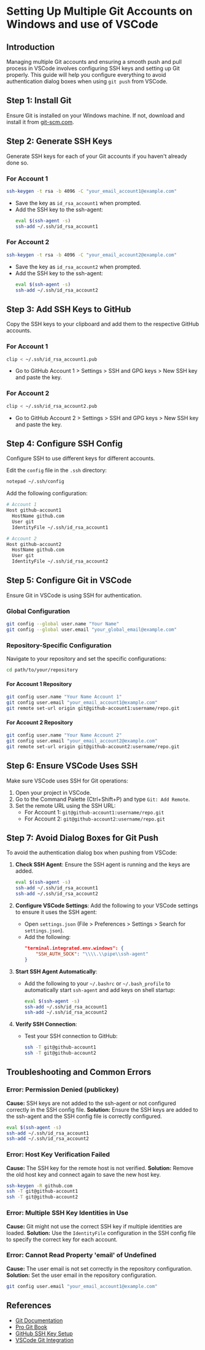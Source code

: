 # Setting Up Multiple Git Accounts on Windows and use of VSCode

## Introduction
Managing multiple Git accounts and ensuring a smooth push and pull process in VSCode involves configuring SSH keys and setting up Git properly. This guide will help you configure everything to avoid authentication dialog boxes when using `git push` from VSCode.

## Step 1: Install Git
Ensure Git is installed on your Windows machine. If not, download and install it from [git-scm.com](https://git-scm.com/).

## Step 2: Generate SSH Keys
Generate SSH keys for each of your Git accounts if you haven't already done so.

### For Account 1
```sh
ssh-keygen -t rsa -b 4096 -C "your_email_account1@example.com"
```
- Save the key as `id_rsa_account1` when prompted.
- Add the SSH key to the ssh-agent:
  ```sh
  eval $(ssh-agent -s)
  ssh-add ~/.ssh/id_rsa_account1
  ```

### For Account 2
```sh
ssh-keygen -t rsa -b 4096 -C "your_email_account2@example.com"
```
- Save the key as `id_rsa_account2` when prompted.
- Add the SSH key to the ssh-agent:
  ```sh
  eval $(ssh-agent -s)
  ssh-add ~/.ssh/id_rsa_account2
  ```

## Step 3: Add SSH Keys to GitHub
Copy the SSH keys to your clipboard and add them to the respective GitHub accounts.

### For Account 1
```sh
clip < ~/.ssh/id_rsa_account1.pub
```
- Go to GitHub Account 1 > Settings > SSH and GPG keys > New SSH key and paste the key.

### For Account 2
```sh
clip < ~/.ssh/id_rsa_account2.pub
```
- Go to GitHub Account 2 > Settings > SSH and GPG keys > New SSH key and paste the key.

## Step 4: Configure SSH Config
Configure SSH to use different keys for different accounts.

Edit the `config` file in the `.ssh` directory:
```sh
notepad ~/.ssh/config
```

Add the following configuration:
```sh
# Account 1
Host github-account1
  HostName github.com
  User git
  IdentityFile ~/.ssh/id_rsa_account1

# Account 2
Host github-account2
  HostName github.com
  User git
  IdentityFile ~/.ssh/id_rsa_account2
```

## Step 5: Configure Git in VSCode
Ensure Git in VSCode is using SSH for authentication.

### Global Configuration
```sh
git config --global user.name "Your Name"
git config --global user.email "your_global_email@example.com"
```

### Repository-Specific Configuration
Navigate to your repository and set the specific configurations:
```sh
cd path/to/your/repository
```

#### For Account 1 Repository
```sh
git config user.name "Your Name Account 1"
git config user.email "your_email_account1@example.com"
git remote set-url origin git@github-account1:username/repo.git
```

#### For Account 2 Repository
```sh
git config user.name "Your Name Account 2"
git config user.email "your_email_account2@example.com"
git remote set-url origin git@github-account2:username/repo.git
```

## Step 6: Ensure VSCode Uses SSH
Make sure VSCode uses SSH for Git operations:

1. Open your project in VSCode.
2. Go to the Command Palette (Ctrl+Shift+P) and type `Git: Add Remote`.
3. Set the remote URL using the SSH URL:
   - For Account 1: `git@github-account1:username/repo.git`
   - For Account 2: `git@github-account2:username/repo.git`

## Step 7: Avoid Dialog Boxes for Git Push
To avoid the authentication dialog box when pushing from VSCode:

1. **Check SSH Agent**: Ensure the SSH agent is running and the keys are added.
   ```sh
   eval $(ssh-agent -s)
   ssh-add ~/.ssh/id_rsa_account1
   ssh-add ~/.ssh/id_rsa_account2
   ```

2. **Configure VSCode Settings**: Add the following to your VSCode settings to ensure it uses the SSH agent:
   - Open `settings.json` (File > Preferences > Settings > Search for `settings.json`).
   - Add the following:
     ```json
     "terminal.integrated.env.windows": {
         "SSH_AUTH_SOCK": "\\\\.\\pipe\\ssh-agent"
     }
     ```

3. **Start SSH Agent Automatically**:
   - Add the following to your `~/.bashrc` or `~/.bash_profile` to automatically start `ssh-agent` and add keys on shell startup:
     ```sh
     eval $(ssh-agent -s)
     ssh-add ~/.ssh/id_rsa_account1
     ssh-add ~/.ssh/id_rsa_account2
     ```

4. **Verify SSH Connection**:
   - Test your SSH connection to GitHub:
     ```sh
     ssh -T git@github-account1
     ssh -T git@github-account2
     ```

## Troubleshooting and Common Errors

### Error: Permission Denied (publickey)
**Cause:** SSH keys are not added to the ssh-agent or not configured correctly in the SSH config file.
**Solution:** Ensure the SSH keys are added to the ssh-agent and the SSH config file is correctly configured.
```sh
eval $(ssh-agent -s)
ssh-add ~/.ssh/id_rsa_account1
ssh-add ~/.ssh/id_rsa_account2
```

### Error: Host Key Verification Failed
**Cause:** The SSH key for the remote host is not verified.
**Solution:** Remove the old host key and connect again to save the new host key.
```sh
ssh-keygen -R github.com
ssh -T git@github-account1
ssh -T git@github-account2
```

### Error: Multiple SSH Key Identities in Use
**Cause:** Git might not use the correct SSH key if multiple identities are loaded.
**Solution:** Use the `IdentityFile` configuration in the SSH config file to specify the correct key for each account.

### Error: Cannot Read Property 'email' of Undefined
**Cause:** The user email is not set correctly in the repository configuration.
**Solution:** Set the user email in the repository configuration.
```sh
git config user.email "your_email_account1@example.com"
```

## References
- [Git Documentation](https://git-scm.com/doc)
- [Pro Git Book](https://git-scm.com/book/en/v2)
- [GitHub SSH Key Setup](https://docs.github.com/en/github/authenticating-to-github/connecting-to-github-with-ssh)
- [VSCode Git Integration](https://code.visualstudio.com/docs/editor/versioncontrol)

